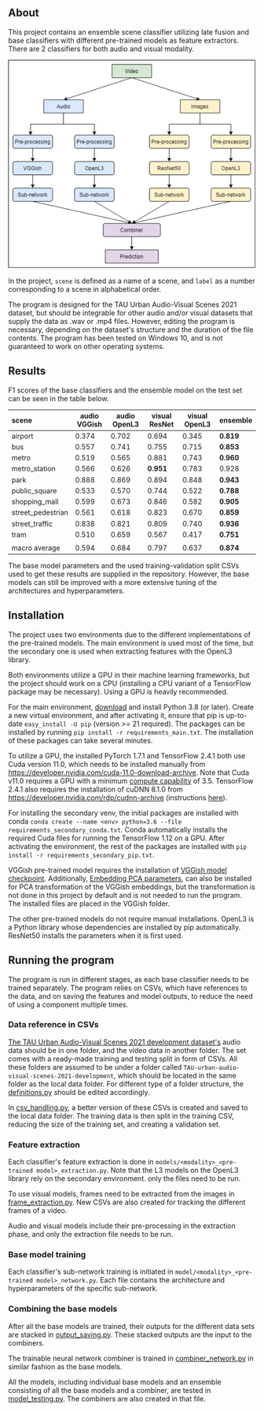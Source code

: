 ## About
This project contains an ensemble scene classifier utilizing late fusion and
base classifiers with
different pre-trained models as feature extractors. There are 2 classifiers
for both audio and visual modality.

![layout of the ensemble classifier](media/networklayout.png)

In the project, `scene` is defined as a name of a scene, and `label` as a 
number corresponding to a scene in alphabetical order.

The program is designed for the
TAU Urban Audio-Visual Scenes 2021 dataset,
but should be integrable for
other audio and/or visual datasets that supply the data as .wav or .mp4 files.
However, editing the program is necessary, depending on the dataset's structure and
the duration of the file contents. The program has been tested on Windows 10,
and is not guaranteed to work on
other operating systems.

## Results
F1 scores of the base classifiers and the ensemble model on the test set
can be seen in the table below.

| scene           | audio VGGish | audio OpenL3 | visual ResNet | visual OpenL3 | ensemble |
|:----------------|--------------|--------------|---------------|---------------|----------|
airport           | 0.374        | 0.702        |   0.694       | 0.345         | **0.819** |
bus               | 0.557        | 0.741        |   0.755       | 0.715         | **0.853** |
metro             | 0.519        | 0.565        |   0.881       | 0.743         | **0.960** |
metro_station     | 0.566        | 0.626        | **0.951**     | 0.783         |   0.928   |
park              | 0.888        | 0.869        |   0.894       | 0.848         | **0.943** |
public_square     | 0.533        | 0.570        |   0.744       | 0.522         | **0.788** |
shopping_mall     | 0.599        | 0.673        |   0.846       | 0.582         | **0.905** |
street_pedestrian | 0.561        | 0.618        |   0.823       | 0.670         | **0.859** |
street_traffic    | 0.838        | 0.821        |   0.809       | 0.740         | **0.936** |
tram              | 0.510        | 0.659        |   0.567       | 0.417         | **0.751** |
|||||||
macro average     | 0.594        | 0.684        |   0.797       | 0.637         | **0.874** |

The base model parameters and the used training-validation split CSVs used to get these
results are supplied in the repository. However, the base models can still be
improved with a more extensive tuning of the architectures and hyperparameters.

## Installation
The project uses two environments due to the different implementations
of the pre-trained models. The main environment is used most of the time,
but the secondary one is used when extracting features with the OpenL3 library.

Both environments utilize a GPU in their machine learning frameworks, but the
project should work on a CPU (installing a CPU variant of a TensorFlow package
may be necessary). Using a GPU is heavily recommended.

For the main environment, [download](https://www.python.org/downloads/) and
install Python 3.8 (or later). Create a new 
virtual environment, and after activating it, ensure that pip is up-to-date
`easy_install -U pip` (version >= 21 required). The packages can be installed
by running `pip install -r requirements_main.txt`. The installation of these
packages can take several minutes.

To utilize a GPU, the installed PyTorch 1.7.1 and
TensorFlow 2.4.1 both use Cuda version 11.0, which needs to be installed
manually from https://developer.nvidia.com/cuda-11.0-download-archive. Note
that Cuda v11.0 requires a GPU with a
minimum [compute capability](https://developer.nvidia.com/cuda-gpus) of 3.5.
TensorFlow 2.4.1 also requires the installation of cuDNN 8.1.0
from https://developer.nvidia.com/rdp/cudnn-archive (instructions
[here](https://docs.nvidia.com/deeplearning/cudnn/archives/cudnn-810/install-guide/index.html)).

For installing the secondary venv, the initial packages are installed with conda
`conda create --name <env> python=3.6 --file requirements_secondary_conda.txt`.
Conda automatically installs the required Cuda files for running the TensorFlow
1.12 on a GPU. After activating the environment, the rest of the packages are
installed with `pip install -r requirements_secondary_pip.txt`.

VGGish pre-trained model requires the installation of 
[VGGish model checkpoint](https://storage.googleapis.com/audioset/vggish_model.ckpt).
Additionally, [Embedding PCA parameters](https://storage.googleapis.com/audioset/vggish_pca_params.npz),
can also be installed for PCA transformation of the VGGish embeddings, but
the transformation is not done in this project by default and is not needed to
run the program. The installed files are placed in the
VGGish folder.

The other pre-trained models do not require manual installations.
OpenL3 is a Python library whose dependencies
are installed by pip automatically. ResNet50 installs the parameters when
it is first used.

## Running the program
The program is run in different stages, as each base classifier needs to be
trained separately. The program relies on CSVs, which have references to the data,
and on saving the features and model outputs, to reduce the need of using a
component multiple times.

### Data reference in CSVs
[The TAU Urban Audio-Visual Scenes 2021 development dataset's](https://zenodo.org/record/4477542)
audio data should be in one folder, and the video data in another folder.
The set comes with
a ready-made training and testing split in form of CSVs. All these folders are
assumed to be under a folder called `TAU-urban-audio-visual-scenes-2021-development`,
which should be located in the same folder as the local data folder. 
For different type of a folder structure, the [definitions.py](definitions.py)
should be edited accordingly.

In [csv_handling.py](utilities/csv_handling.py), a better version of these CSVs
is created
and saved to the local data folder. The training data is then split in the
training CSV,
reducing the size of the training set, and creating a validation set.

### Feature extraction
Each classifier's feature extraction is done in
`models/<modality>_<pre-trained model>_extraction.py`. Note that the L3 models
on the OpenL3 library rely on the secondary environment. 
only the files need to be run.

To use visual models, frames need to be extracted
from the images in [frame_extraction.py](models/visual/frame_extraction.py).
New CSVs are also created for tracking the different frames of a video.

Audio and visual models include
their pre-processing in the extraction phase, and only the extraction file
needs to be run.

### Base model training
Each classifier's sub-network training is initiated in
`model/<modality>_<pre-trained model>_network.py`. Each file contains the architecture
and hyperparameters of the specific sub-network. 

### Combining the base models
After all the base models are trained, their outputs for the different data
sets are stacked in [output_saving.py](utilities/output_saving.py). These stacked outputs
are the input to the combiners.

The trainable neural network combiner is trained in
[combiner_network.py](models/combiner/combiner_network.py) in similar
fashion as the base models.

All the models, including individual base models
and an ensemble consisting of all the base models and a combiner, are
tested in [model_testing.py](model_testing.py). The combiners are also
created in that file.

